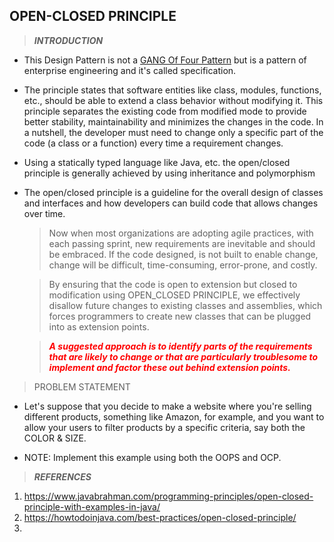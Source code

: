 OPEN-CLOSED PRINCIPLE
-----------------------------

 >  _**INTRODUCTION**_
 * This Design Pattern is not a <u>GANG Of Four Pattern</u> but is a pattern of enterprise engineering and it's called specification. 
 * The principle states that software entities like class, modules, functions, etc., should be able to extend a class behavior without modifying it. This principle separates the existing code from modified mode to provide better stability, maintainability and minimizes the changes in the code. In a nutshell, the developer must need to change only a specific part of the code (a class or a function) every time a requirement changes.
 * Using a statically typed language like Java, etc. the open/closed principle is generally achieved by using inheritance and polymorphism
 * The open/closed principle is a guideline for the overall design of classes and interfaces and how developers can build code that allows changes over time. 
   > Now when most organizations are adopting agile practices, with each passing sprint, new requirements are inevitable and should be embraced. If the code designed, is not built to enable change, change will be difficult, time-consuming, error-prone, and costly.

   > By ensuring that the code is open to extension but closed to modification using OPEN_CLOSED PRINCIPLE, we effectively disallow future changes to existing classes and assemblies, which forces programmers to create new classes that can be plugged into as extension points.

   > <b><i><font color="red">A suggested approach is to identify parts of the requirements that are likely to change or that are particularly troublesome to implement and factor these out behind extension points.</font></i></b>

 > PROBLEM STATEMENT
 * Let's suppose that you decide to make a website where you're selling different products, something like Amazon, for example, and you want to allow your users to filter products by a specific criteria, say both the COLOR & SIZE.
    
 * NOTE: Implement this example using both the OOPS and OCP.

 > _**REFERENCES**_
 1.  https://www.javabrahman.com/programming-principles/open-closed-principle-with-examples-in-java/
 2.  https://howtodoinjava.com/best-practices/open-closed-principle/
 3. 
